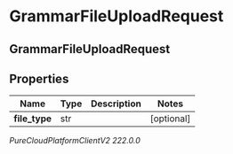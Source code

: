 # GrammarFileUploadRequest

## GrammarFileUploadRequest

## Properties

|Name | Type | Description | Notes|
|------------ | ------------- | ------------- | -------------|
| **file_type** | str |  | [optional] |



_PureCloudPlatformClientV2 222.0.0_
